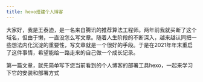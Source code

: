 ```yaml
---
title: hexo搭建个人博客
---
```


大家好，我是王泰迪，是一名来自腾讯的推荐算法工程师。两年前我就买断了这个域名，但由于懒，一直没怎么写文章。随着人生阶段的不断深入，越来越认同把一些想法内化沉淀的重要性，写文章就是一个很好的手段。于是在2021年年末重启了这件事情，希望能给一路走来的自己做一个成长记录。

第一篇文章，就先简单写下您当前看到的个人博客的部署工具hexo，一起来学习下它的安装和部署方式

